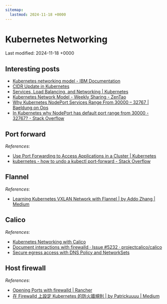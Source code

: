 ```yaml
---
sitemap:
  lastmod: 2024-11-18 +0000
---
```


# Kubernetes Networking

Last modified: 2024-11-18 +0000

## Interesting posts

- [Kubernetes networking model - IBM Documentation](https://www.ibm.com/docs/en/cloud-private/3.2.x?topic=networking-kubernetes-network-model)
- [CIDR Update in Kubernetes](https://kubeops.net/blog/cidr-update-in-kubernetes)
- [Services, Load Balancing, and Networking \| Kubernetes](https://kubernetes.io/docs/concepts/services-networking/#the-kubernetes-network-model)
- [Kubernetes Network Model - Weekly Sharing - ZenTao](https://www.zentao.pm/blog/kubernetes-network-model-1379.html)
- [Why Kubernetes NodePort Services Range From 30000 – 32767 \| Baeldung on Ops](https://www.baeldung.com/ops/kubernetes-nodeport-range)
- [In Kubernetes why NodePort has default port range from 30000 - 32767? - Stack Overflow](https://stackoverflow.com/questions/63698150/in-kubernetes-why-nodeport-has-default-port-range-from-30000-32767)

## Port forward

*References*:

- [Use Port Forwarding to Access Applications in a Cluster \| Kubernetes](https://kubernetes.io/docs/tasks/access-application-cluster/port-forward-access-application-cluster/)
- [kubernetes - how to undo a kubectl port-forward - Stack Overflow](https://stackoverflow.com/questions/37288500/how-to-undo-a-kubectl-port-forward)

## Flannel

*References*:

- [Learning Kubernetes VXLAN Network with Flannel \| by Addo Zhang \| Medium](https://addozhang.medium.com/learning-kubernetes-vxlan-network-with-flannel-2d6a58c95300)

## Calico

*References*:

- [Kubernetes Networking with Calico](https://www.tigera.io/blog/kubernetes-networking-with-calico/)
- [Document interactions with firewalld · Issue #5232 · projectcalico/calico](https://github.com/projectcalico/calico/issues/5232)
- [Secure egress access with DNS Policy and NetworkSets](https://www.tigera.io/blog/secure-egress-access-with-dns-policy-and-networksets/?utm_campaign=O%27Reilly-Nurture&utm_medium=email&utm_source=marketo&mkt_tok=ODA1LUdGSC03MzIAAAGWe0YHXP0T0tc7_hRwZ46EgqLfGQi_ryhEVhyaWlt4OguPTZS2eO3dGYGK0fNdAaHJ5TVAQWURi4hEWNKQOCiNtgkwV1AxMDsyJBaNBx-Jkg)

## Host firewall

*References*:

- [Opening Ports with firewalld \| Rancher](https://ranchermanager.docs.rancher.com/how-to-guides/advanced-user-guides/open-ports-with-firewalld)
- [在 Firewalld 上設定 Kubernetes 的防火牆規則 \| by Patrickuuuu \| Medium](https://medium.com/@hank93513/%E5%9C%A8-firewalld-%E4%B8%8A%E8%A8%AD%E5%AE%9A-kubernetes-%E7%9A%84%E9%98%B2%E7%81%AB%E7%89%86%E8%A6%8F%E5%89%87-8691d97f909d)
